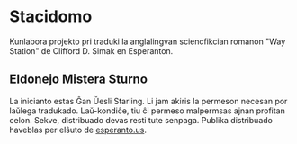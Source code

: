 # Stacidomo
Kunlabora projekto pri traduki la anglalingvan sciencfikcian romanon "Way Station" de Clifford D. Simak en Esperanton.

## Eldonejo Mistera Sturno

La inicianto estas Ĝan Ŭesli Starling. Li jam akiris la permeson necesan por laŭlega tradukado. Laŭ-kondiĉe, tiu ĉi permeso malpermsas ajnan profitan celon. Sekve, distribuado devas resti tute senpaga. Publika distribuado haveblas per elŝuto de [esperanto.us](https://esperanto.us).
